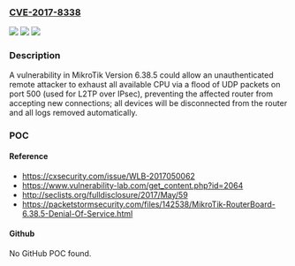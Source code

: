 ### [CVE-2017-8338](https://cve.mitre.org/cgi-bin/cvename.cgi?name=CVE-2017-8338)
![](https://img.shields.io/static/v1?label=Product&message=n%2Fa&color=blue)
![](https://img.shields.io/static/v1?label=Version&message=n%2Fa&color=blue)
![](https://img.shields.io/static/v1?label=Vulnerability&message=n%2Fa&color=brighgreen)

### Description

A vulnerability in MikroTik Version 6.38.5 could allow an unauthenticated remote attacker to exhaust all available CPU via a flood of UDP packets on port 500 (used for L2TP over IPsec), preventing the affected router from accepting new connections; all devices will be disconnected from the router and all logs removed automatically.

### POC

#### Reference
- https://cxsecurity.com/issue/WLB-2017050062
- https://www.vulnerability-lab.com/get_content.php?id=2064
- http://seclists.org/fulldisclosure/2017/May/59
- https://packetstormsecurity.com/files/142538/MikroTik-RouterBoard-6.38.5-Denial-Of-Service.html

#### Github
No GitHub POC found.

